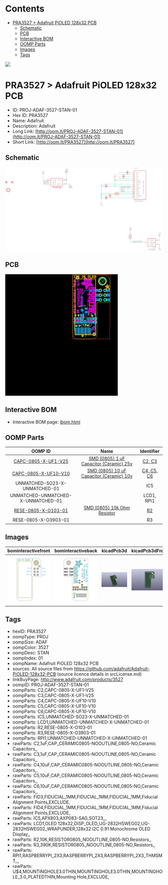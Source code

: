 



Contents
========

* [PRA3527 > Adafruit PiOLED 128x32 PCB](#pra3527--adafruit-pioled-128x32-pcb)
	* [Schematic](#schematic)
	* [PCB](#pcb)
	* [Interactive BOM](#interactive-bom)
	* [OOMP Parts](#oomp-parts)
	* [Images](#images)
	* [Tags](#tags)
  
![][im]
# PRA3527 > Adafruit PiOLED 128x32 PCB

- ID: PROJ-ADAF-3527-STAN-01
- Hex ID: PRA3527
- Name: Adafruit
- Description: Adafruit
- Long Link: [http://oom.lt/PROJ-ADAF-3527-STAN-01](http://oom.lt/PROJ-ADAF-3527-STAN-01)
- Short Link: [http://oom.lt/PRA3527](http://oom.lt/PRA3527)

## Schematic
  
[![schem](eagleSchemImage.png)](eagleSchemImage.png)
## PCB
  
[![pcb](eagleImage.png)](eagleImage.png)
## Interactive BOM

- Interactive BOM page: [ibom.html](https://htmlpreview.github.io/?https://github.com/oomlout/oomlout_OOMP_projects/blob/main/PROJ-ADAF-3527-STAN-01/kicad/bom/ibom.html)

## OOMP Parts
  

|OOMP ID|Name|Identifier|
| :---: | :---: | :---: |
|[CAPC-0805-X-UF1-V25](https://github.com/oomlout/oomlout_OOMP_parts/tree/main/CAPC-0805-X-UF1-V25/)|[SMD (0805) 1 uF Capacitor (Ceramic) 25v](https://github.com/oomlout/oomlout_OOMP_parts/tree/main/CAPC-0805-X-UF1-V25/)|[C2, C3](https://github.com/oomlout/oomlout_OOMP_parts/tree/main/CAPC-0805-X-UF1-V25/)|
|[CAPC-0805-X-UF10-V10](https://github.com/oomlout/oomlout_OOMP_parts/tree/main/CAPC-0805-X-UF10-V10/)|[SMD (0805) 10 uF Capacitor (Ceramic) 10v](https://github.com/oomlout/oomlout_OOMP_parts/tree/main/CAPC-0805-X-UF10-V10/)|[C4, C5, C6](https://github.com/oomlout/oomlout_OOMP_parts/tree/main/CAPC-0805-X-UF10-V10/)|
|UNMATCHED-SO23-X-UNMATCHED-01||IC5|
|UNMATCHED-UNMATCHED-X-UNMATCHED-01||LCD1, RPI1|
|[RESE-0805-X-O103-01](https://github.com/oomlout/oomlout_OOMP_parts/tree/main/RESE-0805-X-O103-01/)|[SMD (0805) 10k Ohm Resistor](https://github.com/oomlout/oomlout_OOMP_parts/tree/main/RESE-0805-X-O103-01/)|[R2](https://github.com/oomlout/oomlout_OOMP_parts/tree/main/RESE-0805-X-O103-01/)|
|RESE-0805-X-O3903-01||R3|

## Images
  
  

|bominteractivefront|bominteractiveback|kicadPcb3d|kicadPcb3dFront|kicadPcb3dBack|eagleImage|eagleSchemImage|pcbdraw|pcbdrawback|
| :---: | :---: | :---: | :---: | :---: | :---: | :---: | :---: | :---: |
|[![bominteractivefront](bomFront_140.png)](bomFront.png)|[![bominteractiveback](bomBack_140.png)](bomBack.png)|[![kicadPcb3d](kicadPcb3d_140.png)](kicadPcb3d.png)|[![kicadPcb3dFront](kicadPcb3dFront_140.png)](kicadPcb3dFront.png)|[![kicadPcb3dBack](kicadPcb3dBack_140.png)](kicadPcb3dBack.png)|[![eagleImage](eagleImage_140.png)](eagleImage.png)|[![eagleSchemImage](eagleSchemImage_140.png)](eagleSchemImage.png)|[![pcbdraw](pcbdraw_140.png)](pcbdraw.png)|[![pcbdrawback](pcbdrawBack_140.png)](pcbdrawBack.png)|

## Tags

- hexID: PRA3527
- oompType: PROJ
- oompSize: ADAF
- oompColor: 3527
- oompDesc: STAN
- oompIndex: 01
- oompName: Adafruit PiOLED 128x32 PCB
- sources: All source files from https://github.com/adafruit/Adafruit-PiOLED-128x32-PCB (source licence details in srcLicense.md)
- linkBuyPage: http://www.adafruit.com/products/3527
- oompID: PROJ-ADAF-3527-STAN-01
- oompParts: C2,CAPC-0805-X-UF1-V25
- oompParts: C3,CAPC-0805-X-UF1-V25
- oompParts: C4,CAPC-0805-X-UF10-V10
- oompParts: C5,CAPC-0805-X-UF10-V10
- oompParts: C6,CAPC-0805-X-UF10-V10
- oompParts: IC5,UNMATCHED-SO23-X-UNMATCHED-01
- oompParts: LCD1,UNMATCHED-UNMATCHED-X-UNMATCHED-01
- oompParts: R2,RESE-0805-X-O103-01
- oompParts: R3,RESE-0805-X-O3903-01
- oompParts: RPI1,UNMATCHED-UNMATCHED-X-UNMATCHED-01
- rawParts: C2,1uF,CAP_CERAMIC0805-NOOUTLINE,0805-NO,Ceramic Capacitors,,
- rawParts: C3,1uF,CAP_CERAMIC0805-NOOUTLINE,0805-NO,Ceramic Capacitors,,
- rawParts: C4,10uF,CAP_CERAMIC0805-NOOUTLINE,0805-NO,Ceramic Capacitors,,
- rawParts: C5,10uF,CAP_CERAMIC0805-NOOUTLINE,0805-NO,Ceramic Capacitors,,
- rawParts: C6,10uF,CAP_CERAMIC0805-NOOUTLINE,0805-NO,Ceramic Capacitors,,
- rawParts: FID3,FIDUCIAL_1MM,FIDUCIAL_1MM,FIDUCIAL_1MM,Fiducial Alignment Points,EXCLUDE,
- rawParts: FID4,FIDUCIAL_1MM,FIDUCIAL_1MM,FIDUCIAL_1MM,Fiducial Alignment Points,EXCLUDE,
- rawParts: IC5,APX803,AXP083-SAG,SOT23,,,
- rawParts: LCD1,OLED 128x32,DISP_OLED_UG-2832HSWEG02,UG-2832HSWEG02_WRAPUNDER,128x32 I2C 0.91 Monochrome OLED Display,,
- rawParts: R2,10K,RESISTOR0805_NOOUTLINE,0805-NO,Resistors,,
- rawParts: R3,390K,RESISTOR0805_NOOUTLINE,0805-NO,Resistors,,
- rawParts: RPI1,RASPBERRYPI_2X3,RASPBERRYPI_2X3,RASPBERRYPI_2X3_THMSMT,,,
- rawParts: U$4,MOUNTINGHOLE3.0THIN,MOUNTINGHOLE3.0THIN,MOUNTINGHOLE_3.0_PLATEDTHIN,Mounting Hole,EXCLUDE,



[im]: kicadPcb3d_450.png
